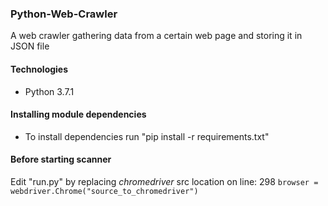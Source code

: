 ### Python-Web-Crawler
A web crawler gathering data from a certain web page and storing it in JSON file

#### Technologies

* Python 3.7.1


#### Installing module dependencies

* To install dependencies run "pip install -r requirements.txt"


#### Before starting scanner

Edit "run.py" by replacing *chromedriver* src location on line: 298
`browser = webdriver.Chrome("source_to_chromedriver")`
